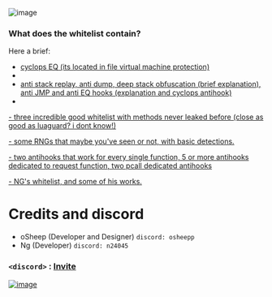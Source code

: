 ![image](https://github.com/oShyyyyy/Salty-whitelist/assets/96142498/c590a9d2-1a7e-4e15-a4ff-927968b42da3)
### What does the whitelist contain? 

Here a brief:

- [cyclops EQ (its located in file virtual machine protection)](https://github.com/oShyyyyy/Salty-whitelist/blob/main/All/Virtual%20Machine%20Security.lua)
- 
- [anti stack replay, anti dump, deep stack obfuscation (brief explanation), anti JMP and anti EQ hooks (explanation and cyclops antihook)]()
- 
[- three incredible good whitelist with methods never leaked before (close as good as luaguard? i dont know!)](https://github.com/oShyyyyy/Salty-whitelist/tree/main/Whitelist)

[- some RNGs that maybe you've seen or not, with basic detections.](https://github.com/oShyyyyy/Salty-whitelist/blob/main/All/RNG.lua)

[- two antihooks that work for every single function, 5 or more antihooks dedicated to request function, two pcall dedicated antihooks](https://github.com/oShyyyyy/Salty-whitelist/blob/main/All/5star%20ANTIHOOK%20(really%20good%20ones).lua)

[- NG's whitelist, and some of his works.](https://github.com/oShyyyyy/Salty-whitelist/blob/main/NG%20works/Really%20good%20whitelist.lua)

# Credits and discord

- oSheep (Developer and Designer) `discord: osheepp`
- Ng (Developer) `discord: n24045`

### `<discord>` : [Invite](https://discord.gg/QNx8RzvXrH)

[![image](https://github.com/oShyyyyy/Salty-whitelist/assets/96142498/374814d0-ec37-433e-bd6d-5e187e94189f)](https://discord.gg/QNx8RzvXrH)


